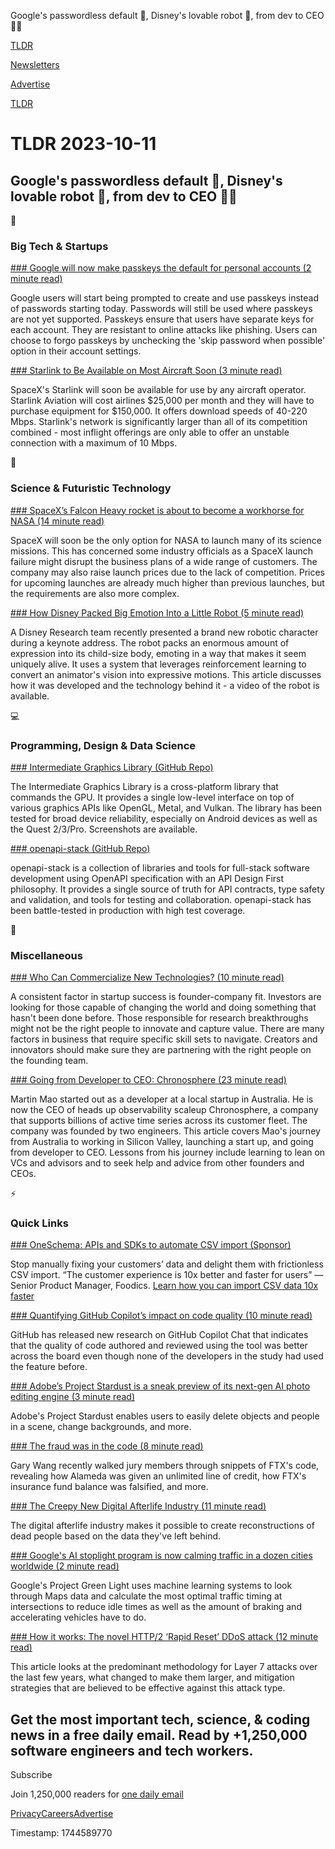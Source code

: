 Google's passwordless default 🔑, Disney's lovable robot 🤖, from dev to CEO 👨‍💻

[TLDR](/)

[Newsletters](/newsletters)

[Advertise](https://advertise.tldr.tech/)

[TLDR](/)

# TLDR 2023-10-11

## Google's passwordless default 🔑, Disney's lovable robot 🤖, from dev to CEO 👨‍💻

📱

### Big Tech & Startups

[### Google will now make passkeys the default for personal accounts (2 minute read)](https://arstechnica.com/gadgets/2023/10/google-will-now-make-passkeys-the-default-for-personal-accounts/?utm_source=tldrnewsletter)

Google users will start being prompted to create and use passkeys instead of passwords starting today. Passwords will still be used where passkeys are not yet supported. Passkeys ensure that users have separate keys for each account. They are resistant to online attacks like phishing. Users can choose to forgo passkeys by unchecking the 'skip password when possible' option in their account settings.

[### Starlink to Be Available on Most Aircraft Soon (3 minute read)](https://driveteslacanada.ca/news/starlink-to-be-available-on-most-aircraft-soon-says-elon-musk/?utm_source=tldrnewsletter)

SpaceX's Starlink will soon be available for use by any aircraft operator. Starlink Aviation will cost airlines $25,000 per month and they will have to purchase equipment for $150,000. It offers download speeds of 40-220 Mbps. Starlink's network is significantly larger than all of its competition combined - most inflight offerings are only able to offer an unstable connection with a maximum of 10 Mbps.

🚀

### Science & Futuristic Technology

[### SpaceX’s Falcon Heavy rocket is about to become a workhorse for NASA (14 minute read)](https://arstechnica.com/space/2023/10/nasas-falcon-heavy-era-begins-this-week-with-launch-of-asteroid-mission/?utm_source=tldrnewsletter)

SpaceX will soon be the only option for NASA to launch many of its science missions. This has concerned some industry officials as a SpaceX launch failure might disrupt the business plans of a wide range of customers. The company may also raise launch prices due to the lack of competition. Prices for upcoming launches are already much higher than previous launches, but the requirements are also more complex.

[### How Disney Packed Big Emotion Into a Little Robot (5 minute read)](https://spectrum.ieee.org/disney-robot?utm_source=tldrnewsletter)

A Disney Research team recently presented a brand new robotic character during a keynote address. The robot packs an enormous amount of expression into its child-size body, emoting in a way that makes it seem uniquely alive. It uses a system that leverages reinforcement learning to convert an animator's vision into expressive motions. This article discusses how it was developed and the technology behind it - a video of the robot is available.

💻

### Programming, Design & Data Science

[### Intermediate Graphics Library (GitHub Repo)](https://github.com/facebook/igl?utm_source=tldrnewsletter)

The Intermediate Graphics Library is a cross-platform library that commands the GPU. It provides a single low-level interface on top of various graphics APIs like OpenGL, Metal, and Vulkan. The library has been tested for broad device reliability, especially on Android devices as well as the Quest 2/3/Pro. Screenshots are available.

[### openapi-stack (GitHub Repo)](https://github.com/openapistack/docs?utm_source=tldrnewsletter)

openapi-stack is a collection of libraries and tools for full-stack software development using OpenAPI specification with an API Design First philosophy. It provides a single source of truth for API contracts, type safety and validation, and tools for testing and collaboration. openapi-stack has been battle-tested in production with high test coverage.

🎁

### Miscellaneous

[### Who Can Commercialize New Technologies? (10 minute read)](https://every.to/p/who-can-commercialize-new-technologies?utm_source=tldrnewsletter)

A consistent factor in startup success is founder-company fit. Investors are looking for those capable of changing the world and doing something that hasn't been done before. Those responsible for research breakthroughs might not be the right people to innovate and capture value. There are many factors in business that require specific skill sets to navigate. Creators and innovators should make sure they are partnering with the right people on the founding team.

[### Going from Developer to CEO: Chronosphere (23 minute read)](https://blog.pragmaticengineer.com/chronosphere/?utm_source=tldrnewsletter)

Martin Mao started out as a developer at a local startup in Australia. He is now the CEO of heads up observability scaleup Chronosphere, a company that supports billions of active time series across its customer fleet. The company was founded by two engineers. This article covers Mao's journey from Australia to working in Silicon Valley, launching a start up, and going from developer to CEO. Lessons from his journey include learning to lean on VCs and advisors and to seek help and advice from other founders and CEOs.

⚡

### Quick Links

[### OneSchema: APIs and SDKs to automate CSV import (Sponsor)](https://www.oneschema.co/?utm_source=tldr&amp;utm_medium=newsletter&amp;utm_campaign=)

Stop manually fixing your customers’ data and delight them with frictionless CSV import. “The customer experience is 10x better and faster for users” — Senior Product Manager, Foodics. [Learn how you can import CSV data 10x faster](https://www.oneschema.co/?utm_source=tldr&utm_medium=newsletter&utm_campaign=)

[### Quantifying GitHub Copilot’s impact on code quality (10 minute read)](https://github.blog/2023-10-10-research-quantifying-github-copilots-impact-on-code-quality/?utm_source=tldrnewsletter)

GitHub has released new research on GitHub Copilot Chat that indicates that the quality of code authored and reviewed using the tool was better across the board even though none of the developers in the study had used the feature before.

[### Adobe’s Project Stardust is a sneak preview of its next-gen AI photo editing engine (3 minute read)](https://techcrunch.com/2023/10/10/adobes-project-stardust-is-a-sneak-preview-of-its-next-gen-ai-photo-editing-engine/?utm_source=tldrnewsletter)

Adobe's Project Stardust enables users to easily delete objects and people in a scene, change backgrounds, and more.

[### The fraud was in the code (8 minute read)](https://newsletter.mollywhite.net/p/the-fraud-was-in-the-code?utm_source=tldrnewsletter)

Gary Wang recently walked jury members through snippets of FTX's code, revealing how Alameda was given an unlimited line of credit, how FTX's insurance fund balance was falsified, and more.

[### The Creepy New Digital Afterlife Industry (11 minute read)](https://spectrum.ieee.org/digital-afterlife?utm_source=tldrnewsletter)

The digital afterlife industry makes it possible to create reconstructions of dead people based on the data they've left behind.

[### Google's AI stoplight program is now calming traffic in a dozen cities worldwide (2 minute read)](https://www.engadget.com/google-ai-stoplight-program-project-green-light-sustainability-traffic-110015328.html?utm_source=tldrnewsletter)

Google's Project Green Light uses machine learning systems to look through Maps data and calculate the most optimal traffic timing at intersections to reduce idle times as well as the amount of braking and accelerating vehicles have to do.

[### How it works: The novel HTTP/2 ‘Rapid Reset’ DDoS attack (12 minute read)](https://cloud.google.com/blog/products/identity-security/how-it-works-the-novel-http2-rapid-reset-ddos-attack?utm_source=tldrnewsletter)

This article looks at the predominant methodology for Layer 7 attacks over the last few years, what changed to make them larger, and mitigation strategies that are believed to be effective against this attack type.

## Get the most important tech, science, & coding news in a free daily email. Read by +1,250,000 software engineers and tech workers.

Subscribe

Join 1,250,000 readers for [one daily email](/api/latest/tech)

[Privacy](/privacy)[Careers](https://jobs.ashbyhq.com/tldr.tech)[Advertise](/tech/advertise)

Timestamp: 1744589770